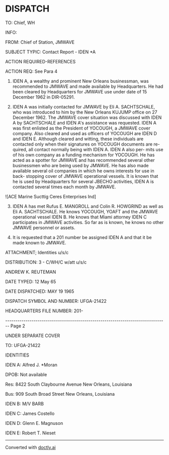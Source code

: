 # DISPATCH

TO: Chief, WH

INFO:

FROM: Chief of Station, JMWAVE

SUBJECT TYPIC: Contact Report - IDEN *A

ACTION REQUIRED-REFERENCES

ACTION REQ: See Para 4

1.  IDEN A, a wealthy and prominent New Orleans businessman, was recommended to JMWAVE and made available by Headquarters. He had been cleared by Headquarters for JMWAVE use under date of 15 December 1962 in DIR-05291.

2.  IDEN A was initially contacted for JMWAVE by Eli A. SACHTSCHALE, who was introduced to him by the New Orleans KUJUMP office on 27 December 1962. The JMWAVE cover situation was discussed with IDEN A by SACHTSCHALE and IDEN A's assistance was requested. IDEN A was first enlisted as the President of YOCOUGH, a JMWAVE cover company. Also cleared and used as officers of YOCOUGH are IDEN D and IDEN E. Although cleared and witting, these individuals are contacted only when their signatures on YOCOUGH documents are re- quired, all contact normally being with IDEN A. IDEN A also per- mits use of his own company as a funding mechanism for YOCOUGH. He has acted as a spotter for JMWAVE and has recommended several other businessmen who are being used by JMWAVE. He has also made available several oil companies in which he owns interests for use in back- stopping cover of JMWAVE operational vessels. It is known that he is used by Headquarters for several JBECHO activities, IDEN A is contacted several times each month by JMWAVE.

![ACE Marine Sucttig Ceres Enterprises Ind]

3.  IDEN A has met Rufus E. MANGROLL and Colin R. HOWGRIND as well as Eli A. SACHTSCHALE. He knows YOCOUGH, YOAFT and the JMWAVE operational vessel IDEN B. He knows that Miami attorney IDEN C participates in JMWAVE activities. So far as is known, he knows no other JMWAVE personnel or assets.

4.  It is requested that a 201 number be assigned IDEN A and that it be made known to JMWAVE.

ATTACHMENT;
Identities u/s/c

DISTRIBUTION:
3 - C/WH/C w/att u/s/c

ANDREW K. REUTEMAN

DATE TYPED: 12 May 65

DATE DISPATCHED: MAY 19 1965

DISPATCH SYMBOL AND NUMBER: UFGA-21422

HEADQUARTERS FILE NUMBER: 201-


-------------------------------------------------------------------------------- Page 2

UNDER SEPARATE COVER

TO: UFGA-21422

IDENTITIES

IDEN A: Alfred J. *Moran

DPOB: Not available

Res: 8422 South Claybourne Avenue
New Orleans, Louisiana

Bus: 909 South Broad Street
New Orleans, Louisiana

IDEN B: M/V BARB

IDEN C: James Costello

IDEN D: Glenn E. Magnuson

IDEN E: Robert T. Nieset


---
Converted with [doctly.ai](https://doctly.ai)